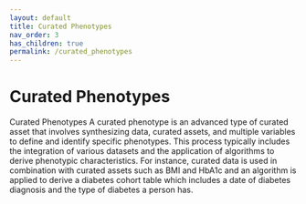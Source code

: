 ```yaml
---
layout: default
title: Curated Phenotypes
nav_order: 3
has_children: true
permalink: /curated_phenotypes
---
```


# Curated Phenotypes

Curated Phenotypes
A curated phenotype is an advanced type of curated asset that involves synthesizing data, curated assets, and multiple variables to define and identify specific phenotypes. This process typically includes the integration of various datasets and the application of algorithms to derive phenotypic characteristics. For instance, curated data is used in combination with curated assets such as BMI and HbA1c and an algorithm is applied to derive a diabetes cohort table which includes a date of diabetes diagnosis and the type of diabetes a person has.
